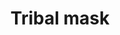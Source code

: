 ---
layout: item
title: Tribal mask
item-id: 6339
datatable: true
id: 6339
name: "Tribal mask"
members: true
lowalch: 200
highalch: 300
examine: "A ceremonial wooden mask."
monsters:
  - id: 6409
    name: "Broodoo victim"
    members: true
    combat_level: 60
    wiki_url: "https://oldschool.runescape.wiki/w/Broodoo_victim#Green"
    drops:
      - quantity: "1"
        rarity: 1
    image: ""
---